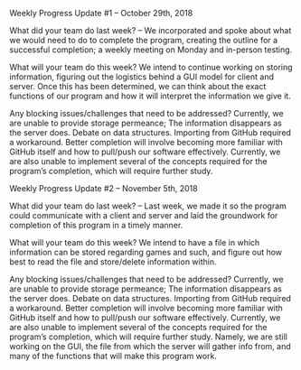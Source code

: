 Weekly Progress Update #1 – October 29th, 2018

What did your team do last week? – We incorporated and spoke about what we would need to do to complete the program, creating 
the outline for a successful completion; a weekly meeting on Monday and in-person testing.

What will your team do this week? We intend to continue working on storing information, figuring out the logistics 
behind a GUI model for client and server. Once this has been determined, we can think about the exact functions of 
our program and how it will interpret the information we give it.

Any blocking issues/challenges that need to be addressed? Currently, we are unable to provide storage permeance; 
The information disappears as the server does. Debate on data structures. Importing from GitHub required a workaround. 
Better completion will involve becoming more familiar with GitHub itself and how to pull/push our software effectively. 
Currently, we are also unable to implement several of the concepts required for the program’s completion,
which will require further study.

Weekly Progress Update #2 – November 5th, 2018

What did your team do last week? – Last week, we made it so the program could communicate with a client and server and laid the groundwork for completion of this program in a timely manner. 

What will your team do this week? We intend to have a file in which information can be stored regarding games and such, and figure out how best to read the file and store/delete information within. 

Any blocking issues/challenges that need to be addressed? Currently, we are unable to provide storage permeance; The information disappears as the server does. Debate on data structures. Importing from GitHub required a workaround. Better completion will involve becoming more familiar with GitHub itself and how to pull/push our software effectively. Currently, we are also unable to implement several of the concepts required for the program’s completion, which will require further study. Namely, we are still working on the GUI, the file from which the server will gather info from, and many of the functions that will make this program work.

